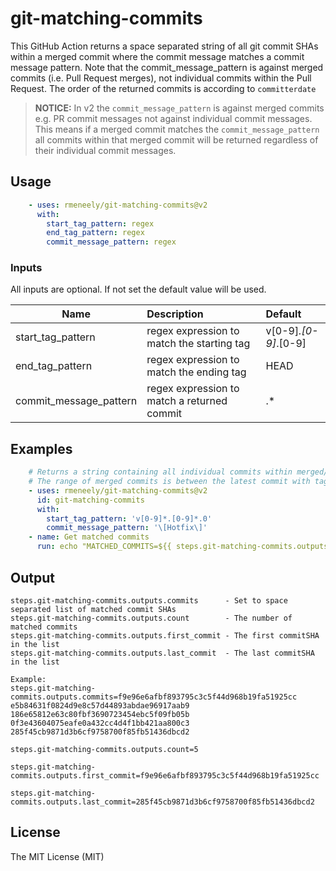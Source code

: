 # git-matching-commits
This GitHub Action returns a space separated string of all git commit SHAs within a merged commit where the commit message matches a commit message pattern.
Note that the commit_message_pattern is against merged commits (i.e. Pull Request merges), not individual commits within the Pull Request.
The order of the returned commits is according to `committerdate`



> **NOTICE:** In v2 the `commit_message_pattern` is against merged commits e.g. PR commit messages not against individual commit messages. This means if a merged commit matches the `commit_message_pattern` all commits within that merged commit will be returned regardless of their individual commit messages.


## Usage
```yaml
    - uses: rmeneely/git-matching-commits@v2
      with:
        start_tag_pattern: regex
        end_tag_pattern: regex
        commit_message_pattern: regex
```

### Inputs
All inputs are optional. If not set the default value will be used.

| Name                   | Description                                 | Default              |
| ---------------------- |:------------------------------------------- | :--------------------|
| start_tag_pattern      | regex expression to match the starting tag  | v[0-9]*.[0-9]*.[0-9] |
| end_tag_pattern        | regex expression to match the ending tag    | HEAD |
| commit_message_pattern | regex expression to match a returned commit | .* |


## Examples
```yaml
    # Returns a string containing all individual commits within merged/PR where the merged commit message contains the text [Hotfix] (case-insensative)
    # The range of merged commits is between the latest commit with tag matching the start tag pattern and the current branch HEAD
    - uses: rmeneely/git-matching-commits@v2
      id: git-matching-commits
      with:
        start_tag_pattern: 'v[0-9]*.[0-9]*.0'
        commit_message_pattern: '\[Hotfix\]'
    - name: Get matched commits
      run: echo "MATCHED_COMMITS=${{ steps.git-matching-commits.outputs.commits }}" >> $GITHUB_ENV
```


## Output
```shell
steps.git-matching-commits.outputs.commits      - Set to space separated list of matched commit SHAs
steps.git-matching-commits.outputs.count        - The number of matched commits
steps.git-matching-commits.outputs.first_commit - The first commitSHA in the list
steps.git-matching-commits.outputs.last_commit  - The last commitSHA in the list

Example:
steps.git-matching-commits.outputs.commits=f9e96e6afbf893795c3c5f44d968b19fa51925cc e5b84631f0824d9e8c57d44893abdae96917aab9 186e65812e63c80fbf3690723454ebc5f09fb05b 0f3e43604075eafe0a432cc4d4f1bb421aa800c3 285f45cb9871d3b6cf9758700f85fb51436dbcd2

steps.git-matching-commits.outputs.count=5

steps.git-matching-commits.outputs.first_commit=f9e96e6afbf893795c3c5f44d968b19fa51925cc

steps.git-matching-commits.outputs.last_commit=285f45cb9871d3b6cf9758700f85fb51436dbcd2
```

## License
The MIT License (MIT)
